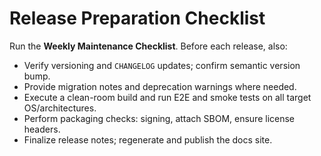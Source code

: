 # Release Preparation Checklist

Run the **Weekly Maintenance Checklist**. Before each release, also:

- Verify versioning and `CHANGELOG` updates; confirm semantic version bump.
- Provide migration notes and deprecation warnings where needed.
- Execute a clean-room build and run E2E and smoke tests on all target OS/architectures.
- Perform packaging checks: signing, attach SBOM, ensure license headers.
- Finalize release notes; regenerate and publish the docs site.
